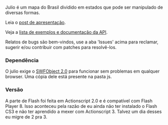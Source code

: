 Julio é um mapa do Brasil dividido em estados que pode ser manipulado de diversas formas.

Leia o [post de apresentação](http://www.pedrovalente.com/2008/05/01/com-voces-julio/).

Veja a [lista de exemplos e documentação da API](http://www.pedrovalente.com/projetos/julio/julio_docs.html).

Relatos de bugs são bem-vindos, use a aba 'Issues' acima para reclamar, sugerir e/ou contribuir com patches para resolvê-los.

### Dependência ###
O julio exige o [SWFObject 2.0](http://code.google.com/p/swfobject/) para funcionar sem problemas em qualquer browser. Uma cópia dele está presente na pasta js.

### Versão ###
A parte de Flash foi feita em Actionscript 2.0 e é compatível com Flash Player 8.
Isso aconteceu pela razão de eu ainda não ter instalado o Flash CS3 e não ter aprendido a mexer com Actionscript 3. Talvez um dia desses eu migre de 2 pra 3.